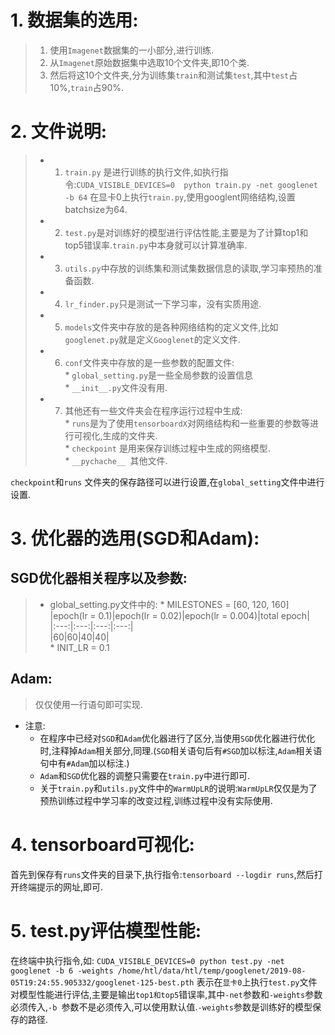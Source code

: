 # 1. 数据集的选用:  
> 1. 使用`Imagenet`数据集的一小部分,进行训练.  
> 2. 从`Imagenet`原始数据集中选取10个文件夹,即10个类.  
> 3. 然后将这10个文件夹,分为训练集`train`和测试集`test`,其中`test`占10%,`train`占90%.  

# 2. 文件说明:
> * 1. `train.py` 是进行训练的执行文件,如执行指令:`CUDA_VISIBLE_DEVICES=0  python train.py -net googlenet -b 64` 在显卡0上执行`train.py`,使用googlent网络结构,设置batchsize为64.  
> * 2. `test.py`是对训练好的模型进行评估性能,主要是为了计算top1和top5错误率.`train.py`中本身就可以计算准确率.  
> * 3. `utils.py`中存放的训练集和测试集数据信息的读取,学习率预热的准备函数.  
>* 4. `lr_finder.py`只是测试一下学习率，没有实质用途.  
> * 5. `models`文件夹中存放的是各种网络结构的定义文件,比如`googlenet.py`就是定义`Googlenet`的定义文件.  
> * 6. `conf`文件夹中存放的是一些参数的配置文件:  
	*  `global_setting.py`是一些全局参数的设置信息  
	*  `__init__.py`文件没有用.  
> * 7. 其他还有一些文件夹会在程序运行过程中生成:  
	*  `runs`是为了使用`tensorboardX`对网络结构和一些重要的参数等进行可视化,生成的文件夹.  
	*  `checkpoint` 是用来保存训练过程中生成的网络模型.  
	*  `__pychache__ `其他文件.  
  
`checkpoint`和`runs` 文件夹的保存路径可以进行设置,在`global_setting`文件中进行设置.
  
# 3. 优化器的选用(SGD和Adam):  
## SGD优化器相关程序以及参数:
> * global_setting.py文件中的:
	* MILESTONES = [60, 120, 160]  
|epoch(lr = 0.1)|epoch(lr = 0.02)|epoch(lr = 0.004)|total epoch|  
|:---:|:---:|:---:|:---:|  
|60|60|40|40|  
	* INIT_LR = 0.1  
## Adam:
> 仅仅使用一行语句即可实现.  
  
* 注意: 
	* 在程序中已经对`SGD`和`Adam`优化器进行了区分,当使用`SGD`优化器进行优化时,注释掉`Adam`相关部分,同理.(`SGD`相关语句后有`#SGD`加以标注,`Adam`相关语句中有`#Adam`加以标注.)  
	* `Adam`和`SGD`优化器的调整只需要在`train.py`中进行即可.  
	* 关于`train.py`和`utils.py`文件中的`WarmUpLR`的说明:`WarmUpLR`仅仅是为了预热训练过程中学习率的改变过程,训练过程中没有实际使用.  
	
# 4. tensorboard可视化:  
首先到保存有`runs`文件夹的目录下,执行指令:`tensorboard --logdir runs`,然后打开终端提示的网址,即可.  

# 5. test.py评估模型性能:  
在终端中执行指令,如:
`CUDA_VISIBLE_DEVICES=0 python test.py -net googlenet -b 6 -weights /home/htl/data/htl/temp/googlenet/2019-08-05T19:24:55.905332/googlenet-125-best.pth`
表示在`显卡0`上执行`test.py`文件对模型性能进行评估,主要是输出`top1和top5`错误率,其中`-net`参数和`-weights`参数必须传入,`-b `参数不是必须传入,可以使用默认值.`-weights`参数是训练好的模型保存的路径.  
























